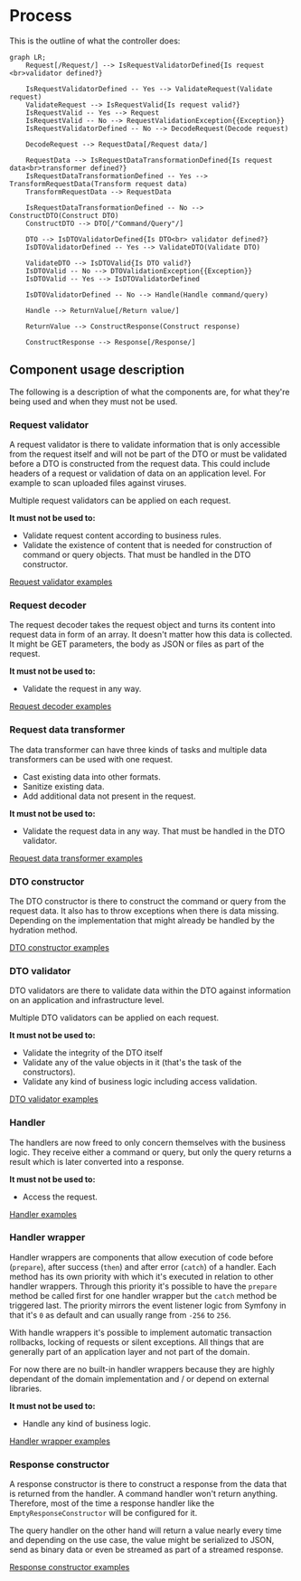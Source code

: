 # Process

This is the outline of what the controller does:

```mermaid
graph LR;
    Request[/Request/] --> IsRequestValidatorDefined{Is request <br>validator defined?}
    
    IsRequestValidatorDefined -- Yes --> ValidateRequest(Validate request)
    ValidateRequest --> IsRequestValid{Is request valid?}
    IsRequestValid -- Yes --> Request
    IsRequestValid -- No --> RequestValidationException{{Exception}}
    IsRequestValidatorDefined -- No --> DecodeRequest(Decode request)

    DecodeRequest --> RequestData[/Request data/]

    RequestData --> IsRequestDataTransformationDefined{Is request data<br>transformer defined?}
    IsRequestDataTransformationDefined -- Yes --> TransformRequestData(Transform request data)
    TransformRequestData --> RequestData
    
    IsRequestDataTransformationDefined -- No --> ConstructDTO(Construct DTO)
    ConstructDTO --> DTO[/"Command/Query"/]

    DTO --> IsDTOValidatorDefined{Is DTO<br> validator defined?}
    IsDTOValidatorDefined -- Yes --> ValidateDTO(Validate DTO)

    ValidateDTO --> IsDTOValid{Is DTO valid?}
    IsDTOValid -- No --> DTOValidationException{{Exception}}
    IsDTOValid -- Yes --> IsDTOValidatorDefined

    IsDTOValidatorDefined -- No --> Handle(Handle command/query)

    Handle --> ReturnValue[/Return value/]

    ReturnValue --> ConstructResponse(Construct response)

    ConstructResponse --> Response[/Response/]
```

## Component usage description

The following is a description of what the components are, for what they're being used and when they must not be used.

### Request validator

A request validator is there to validate information that is only accessible from the request itself and will not be part of the DTO or must be validated before a DTO is constructed from the request data. This could include headers of a request or validation of data on an application level. For example to scan uploaded files against viruses.

Multiple request validators can be applied on each request.

**It must not be used to:**

- Validate request content according to business rules.
- Validate the existence of content that is needed for construction of command or query objects. That must be handled in the DTO constructor.

[Request validator examples](./examples/request-validator.md)

### Request decoder

The request decoder takes the request object and turns its content into request data in form of an array. It doesn't matter how this data is collected. It might be GET parameters, the body as JSON or files as part of the request.

**It must not be used to:**

- Validate the request in any way.

[Request decoder examples](./examples/request-decoder.md)

### Request data transformer

The data transformer can have three kinds of tasks and multiple data transformers can be used with one request.

- Cast existing data into other formats.
- Sanitize existing data.
- Add additional data not present in the request.

**It must not be used to:**

- Validate the request data in any way. That must be handled in the DTO validator.

[Request data transformer examples](./examples/request-data-transformer.md)

### DTO constructor

The DTO constructor is there to construct the command or query from the request data. It also has to throw exceptions when there is data missing. Depending on the implementation that might already be handled by the hydration method.

[DTO constructor examples](./examples/dto-constructor.md)

### DTO validator

DTO validators are there to validate data within the DTO against information on an application and infrastructure level.

Multiple DTO validators can be applied on each request.

**It must not be used to:**

- Validate the integrity of the DTO itself
- Validate any of the value objects in it (that's the task of the constructors). 
- Validate any kind of business logic including access validation.

[DTO validator examples](./examples/dto-validator.md)

### Handler

The handlers are now freed to only concern themselves with the business logic. They receive either a command or query, but only the query returns a result which is later converted into a response.

**It must not be used to:**

- Access the request.

[Handler examples](./examples/handler.md)

### Handler wrapper

Handler wrappers are components that allow execution of code before (`prepare`), after success (`then`) and after error (`catch`) of a handler. Each method has its own priority with which it's executed in relation to other handler wrappers. Through this priority it's possible to have the `prepare` method be called first for one handler wrapper but the `catch` method be triggered last. The priority mirrors the event listener logic from Symfony in that it's `0` as default and can usually range from `-256` to `256`.

With handle wrappers it's possible to implement automatic transaction rollbacks, locking of requests or silent exceptions. All things that are generally part of an application layer and not part of the domain.

For now there are no built-in handler wrappers because they are highly dependant of the domain implementation and / or depend on external libraries.

**It must not be used to:**

- Handle any kind of business logic.

[Handler wrapper examples](./examples/handler-wrapper.md)

### Response constructor

A response constructor is there to construct a response from the data that is returned from the handler. A command handler won't return anything. Therefore, most of the time a response handler like the `EmptyResponseConstructor` will be configured for it.

The query handler on the other hand will return a value nearly every time and depending on the use case, the value might be serialized to JSON, send as binary data or even be streamed as part of a streamed response.

[Response constructor examples](./examples/response-constructor.md)
